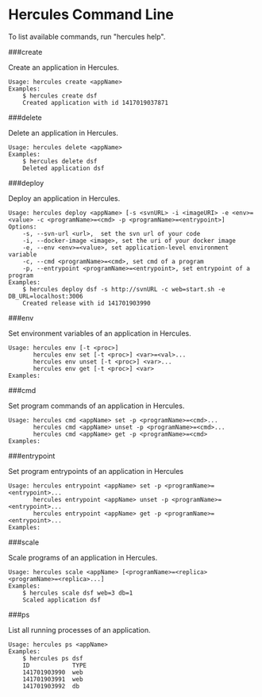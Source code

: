 Hercules Command Line
====

To list available commands, run "hercules help".

###create

Create an application in Hercules.

    Usage: hercules create <appName>
    Examples:
    	$ hercules create dsf
    	Created application with id 1417019037871

###delete

Delete an application in Hercules.

	Usage: hercules delete <appName>
	Examples:
		$ hercules delete dsf
		Deleted application dsf

###deploy

Deploy an application in Hercules.

    Usage: hercules deploy <appName> [-s <svnURL> -i <imageURI> -e <env>=<value> -c <programName>=<cmd> -p <programName>=<entrypoint>]
    Options:
    	-s, --svn-url <url>,  set the svn url of your code
    	-i, --docker-image <image>, set the uri of your docker image
    	-e, --env <env>=<value>, set application-level environment variable
    	-c, --cmd <programName>=<cmd>, set cmd of a program
    	-p, --entrypoint <programName>=<entrypoint>, set entrypoint of a program
    Examples:
    	$ hercules deploy dsf -s http://svnURL -c web=start.sh -e DB_URL=localhost:3006 
    	Created release with id 141701903990

###env

Set environment variables of an application in Hercules.

	Usage: hercules env [-t <proc>]
		   hercules env set [-t <proc>] <var>=<val>...
		   hercules env unset [-t <proc>] <var>...
		   hercules env get [-t <proc>] <var>
	Examples: 
	
###cmd

Set program commands of an application in Hercules.

	Usage: hercules cmd <appName> set -p <programName>=<cmd>...
	   	   hercules cmd <appName> unset -p <programName>=<cmd>...
	   	   hercules cmd <appName> get -p <programName>=<cmd>
	Examples: 
	
	
###entrypoint

Set program entrypoints of an application in Hercules

	Usage: hercules entrypoint <appName> set -p <programName>=<entrypoint>...
		   hercules entrypoint <appName> unset -p <programName>=<entrypoint>...
		   hercules entrypoint <appName> get -p <programName>=<entrypoint>...
	Examples: 

###scale

Scale programs of an application in Hercules.

    Usage: hercules scale <appName> [<programName>=<replica> <programName>=<replica>...]
    Examples:
    	$ hercules scale dsf web=3 db=1
    	Scaled application dsf

###ps

List all running processes of an application.

	Usage: hercules ps <appName>
	Examples:
	    $ hercules ps dsf
	    ID            TYPE
		141701903990  web
		141701903991  web
		141701903992  db
